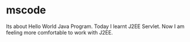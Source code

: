 # mscode
Its about Hello World Java Program.
Today I learnt J2EE Servlet. Now I am feeling more comfortable to work with J2EE.
